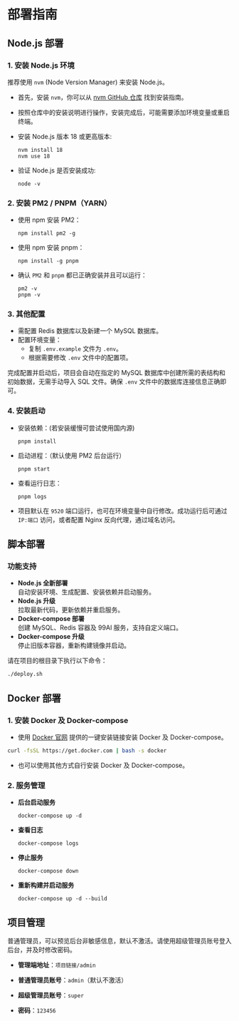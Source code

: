 # 部署指南

## Node.js 部署

### 1. 安装 Node.js 环境

推荐使用 `nvm` (Node Version Manager) 来安装 Node.js。

- 首先，安装 `nvm`，你可以从 [nvm GitHub 仓库](https://github.com/nvm-sh/nvm) 找到安装指南。

- 按照仓库中的安装说明进行操作，安装完成后，可能需要添加环境变量或重启终端。

- 安装 Node.js 版本 18 或更高版本:

  ```shell
  nvm install 18
  nvm use 18
  ```

- 验证 Node.js 是否安装成功:

  ```shell
  node -v
  ```

### 2. 安装 PM2 / PNPM（YARN）

- 使用 npm 安装 PM2：

  ```shell
  npm install pm2 -g
  ```

- 使用 npm 安装 pnpm：

  ```shell
  npm install -g pnpm
  ```

- 确认 `PM2` 和 `pnpm` 都已正确安装并且可以运行：

  ```shell
  pm2 -v
  pnpm -v
  ```

### 3. 其他配置

- 需配置 Redis 数据库以及新建一个 MySQL 数据库。
- 配置环境变量：
  - 复制 `.env.example` 文件为 `.env`。
  - 根据需要修改 `.env` 文件中的配置项。

完成配置并启动后，项目会自动在指定的 MySQL 数据库中创建所需的表结构和初始数据，无需手动导入 SQL 文件。确保 `.env` 文件中的数据库连接信息正确即可。

### 4. 安装启动

- 安装依赖：(若安装缓慢可尝试使用国内源)

  ```shell
  pnpm install
  ```

- 启动进程：（默认使用 PM2 后台运行）

  ```shell
  pnpm start
  ```

- 查看运行日志：

  ```shell
  pnpm logs
  ```

- 项目默认在 `9520` 端口运行，也可在环境变量中自行修改。成功运行后可通过 `IP:端口` 访问，或者配置 Nginx 反向代理，通过域名访问。

## 脚本部署

### 功能支持

- **Node.js 全新部署**  
  自动安装环境、生成配置、安装依赖并启动服务。
- **Node.js 升级**  
  拉取最新代码，更新依赖并重启服务。
- **Docker-compose 部署**  
  创建 MySQL、Redis 容器及 99AI 服务，支持自定义端口。
- **Docker-compose 升级**  
  停止旧版本容器，重新构建镜像并启动。

请在项目的根目录下执行以下命令：

```bash
./deploy.sh
```

## Docker 部署

### 1. 安装 Docker 及 Docker-compose

- 使用 [Docker 官网](https://www.docker.com/) 提供的一键安装链接安装 Docker 及 Docker-compose。

```bash
curl -fsSL https://get.docker.com | bash -s docker
```

- 也可以使用其他方式自行安装 Docker 及 Docker-compose。

### 2. 服务管理

- **后台启动服务**

  ```shell
  docker-compose up -d
  ```

- **查看日志**

  ```shell
  docker-compose logs
  ```

- **停止服务**

  ```shell
  docker-compose down
  ```

- **重新构建并启动服务**

  ```shell
  docker-compose up -d --build
  ```

## 项目管理

普通管理员，可以预览后台非敏感信息，默认不激活。请使用超级管理员账号登入后台，并及时修改密码。

- **管理端地址**：`项目链接/admin`

- **普通管理员账号**：`admin`（默认不激活）

- **超级管理员账号**：`super`

- **密码**：`123456`
